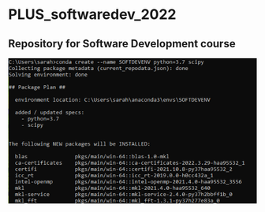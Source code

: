 # PLUS_softwaredev_2022

## Repository for Software Development course

![test](./images/Capture.png)
